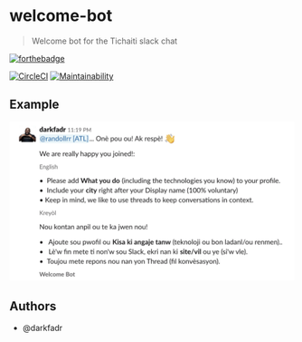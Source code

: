 # welcome-bot
> Welcome bot for the Tichaiti slack chat

[![forthebadge](https://forthebadge.com/images/badges/built-with-love.svg)](https://forthebadge.com)

[![CircleCI](https://circleci.com/gh/darkfadr/welcome-bot.svg?style=svg)](https://circleci.com/gh/darkfadr/welcome-bot)
[![Maintainability](https://api.codeclimate.com/v1/badges/da7a4ed2522a94560fee/maintainability)](https://codeclimate.com/github/darkfadr/welcome-bot/maintainability)




## Example
![screenshot](./docs/screenshot.png)



## Authors
- @darkfadr
